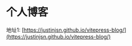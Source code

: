 # 个人博客

地址1: [https://justinjsn.github.io/vitepress-blog/](https://justinjsn.github.io/vitepress-blog/)
